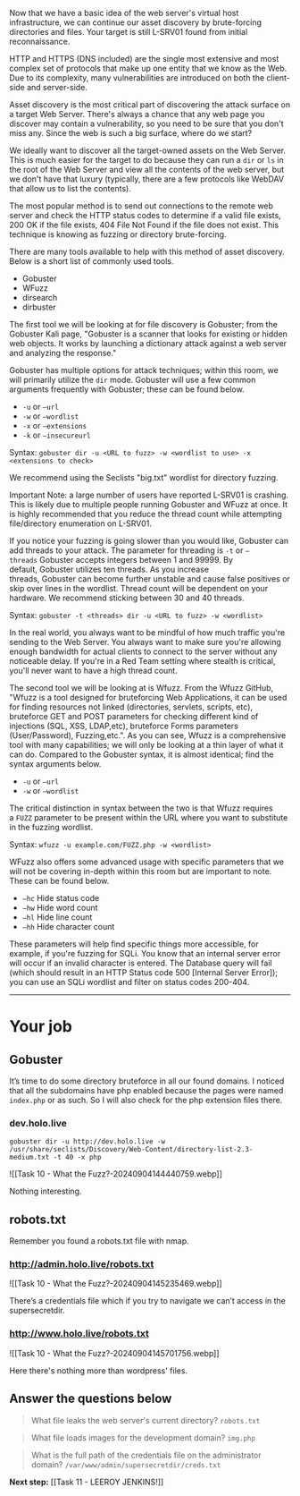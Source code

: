 Now that we have a basic idea of the web server's virtual host infrastructure, we can continue our asset discovery by brute-forcing directories and files. Your target is still L-SRV01 found from initial reconnaissance.

HTTP and HTTPS (DNS included) are the single most extensive and most complex set of protocols that make up one entity that we know as the Web. Due to its complexity, many vulnerabilities are introduced on both the client-side and server-side.  

Asset discovery is the most critical part of discovering the attack surface on a target Web Server. There's always a chance that any web page you discover may contain a vulnerability, so you need to be sure that you don't miss any. Since the web is such a big surface, where do we start?

We ideally want to discover all the target-owned assets on the Web Server. This is much easier for the target to do because they can run a `dir` or `ls` in the root of the Web Server and view all the contents of the web server, but we don't have that luxury (typically, there are a few protocols like WebDAV that allow us to list the contents).  

The most popular method is to send out connections to the remote web server and check the HTTP status codes to determine if a valid file exists, 200 OK if the file exists, 404 File Not Found if the file does not exist. This technique is knowing as fuzzing or directory brute-forcing.  

There are many tools available to help with this method of asset discovery. Below is a short list of commonly used tools.  

- Gobuster
- WFuzz
- dirsearch
- dirbuster

The first tool we will be looking at for file discovery is Gobuster; from the Gobuster Kali page, "Gobuster is a scanner that looks for existing or hidden web objects. It works by launching a dictionary attack against a web server and analyzing the response."  

Gobuster has multiple options for attack techniques; within this room, we will primarily utilize the `dir` mode. Gobuster will use a few common arguments frequently with Gobuster; these can be found below.  

- `-u` or `—url`
- `-w` or `—wordlist`
- `-x` or `—extensions`
- `-k` or `—insecureurl`

Syntax: `gobuster dir -u <URL to fuzz> -w <wordlist to use> -x <extensions to check>`

We recommend using the Seclists "big.txt" wordlist for directory fuzzing.

Important Note: a large number of users have reported L-SRV01 is crashing. This is likely due to multiple people running Gobuster and WFuzz at once. It is highly recommended that you reduce the thread count while attempting file/directory enumeration on L-SRV01.

If you notice your fuzzing is going slower than you would like, Gobuster can add threads to your attack. The parameter for threading is `-t` or `—threads` Gobuster accepts integers between 1 and 99999. By default, Gobuster utilizes ten threads. As you increase threads, Gobuster can become further unstable and cause false positives or skip over lines in the wordlist. Thread count will be dependent on your hardware. We recommend sticking between 30 and 40 threads.  

Syntax: `gobuster -t <threads> dir -u <URL to fuzz> -w <wordlist>`

In the real world, you always want to be mindful of how much traffic you're sending to the Web Server. You always want to make sure you're allowing enough bandwidth for actual clients to connect to the server without any noticeable delay. If you're in a Red Team setting where stealth is critical, you'll never want to have a high thread count.  

The second tool we will be looking at is Wfuzz. From the Wfuzz GitHub, "Wfuzz is a tool designed for bruteforcing Web Applications, it can be used for finding resources not linked (directories, servlets, scripts, etc), bruteforce GET and POST parameters for checking different kind of injections (SQL, XSS, LDAP,etc), bruteforce Forms parameters (User/Password), Fuzzing,etc.". As you can see, Wfuzz is a comprehensive tool with many capabilities; we will only be looking at a thin layer of what it can do. Compared to the Gobuster syntax, it is almost identical; find the syntax arguments below.  

- `-u` or `—url`
- `-w` or `—wordlist`

The critical distinction in syntax between the two is that Wfuzz requires a `FUZZ` parameter to be present within the URL where you want to substitute in the fuzzing wordlist.

Syntax: `wfuzz -u example.com/FUZZ.php -w <wordlist>`

WFuzz also offers some advanced usage with specific parameters that we will not be covering in-depth within this room but are important to note. These can be found below.

- `—hc` Hide status code
- `—hw` Hide word count
- `—hl` Hide line count
- `—hh` Hide character count

These parameters will help find specific things more accessible, for example, if you're fuzzing for SQLi. You know that an internal server error will occur if an invalid character is entered. The Database query will fail (which should result in an HTTP Status code 500 [Internal Server Error]); you can use an SQLi wordlist and filter on status codes 200-404.


---

# Your job

## Gobuster

It’s time to do some directory bruteforce in all our found domains. I noticed that all the subdomains have php enabled because the pages were named `index.php` or as such. So I will also check for the php extension files there.
### dev.holo.live

`gobuster dir -u http://dev.holo.live -w /usr/share/seclists/Discovery/Web-Content/directory-list-2.3-medium.txt -t 40 -x php`

![[Task 10 - What the Fuzz?-20240904144440759.webp]]

Nothing interesting.


## robots.txt

Remember you found a robots.txt file with nmap.

### http://admin.holo.live/robots.txt

![[Task 10 - What the Fuzz?-20240904145235469.webp]]

There’s a credentials file which if you try to navigate we can’t access in the supersecretdir.
### http://www.holo.live/robots.txt

![[Task 10 - What the Fuzz?-20240904145701756.webp]]

Here there's nothing more than wordpress' files.

## Answer the questions below

> What file leaks the web server's current directory?
> `robots.txt`


> What file loads images for the development domain?
> `img.php`


> What is the full path of the credentials file on the administrator domain?
> `/var/www/admin/supersecretdir/creds.txt`


**Next step:** [[Task 11 - LEEROY JENKINS!]]
